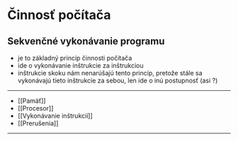 # Činnosť počítača

## Sekvenčné vykonávanie programu
- je to základný princíp činnosti počítača
- ide o vykonávanie inštrukcie za inštrukciou
- inštrukcie skoku nám nenarúšajú tento princíp, pretože stále sa vykonávajú tieto inštrukcie za sebou, len ide o inú postupnosť (asi ?)

---
- [[Pamäť]]
- [[Procesor]]
- [[Vykonávanie inštrukcií]]
- [[Prerušenia]]
---

